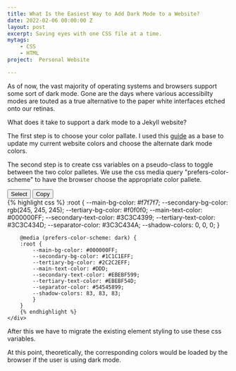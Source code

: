 ```yaml
---
title: What Is the Easiest Way to Add Dark Mode to a Website?
date: 2022-02-06 00:00:00 Z
layout: post
excerpt: Saving eyes with one CSS file at a time.
mytags: 
    - CSS
    - HTML 
project:  Personal Website

---
```


As of now, the vast majority of operating systems and browsers support some sort of dark mode.  Gone are the days where various accessibilty modes are touted as a true alternative to the paper white interfaces etched onto our retinas. 

<!-- This peace was easily broken with various web pages offering only a blindingly white interface with limited remedies available barring hacky user styles.  -->

What does it take to support a dark mode to a Jekyll website? 

The first step is to choose your color pallate. I used this [guide](https://sarunw.com/posts/dark-color-cheat-sheet/) as a base to update my current website colors and choose the alternate dark mode colors.

The second step is to create css variables on a pseudo-class to toggle between the two color palletes.
We use the css media query "prefers-color-scheme" to have the browser choose the appropriate color pallete.

<div class="grid-container">
    <div class="grid-item actions">
        <button  class="clickable button" onclick="select(this)">Select</button> 
        <button  class="clickable button" onclick="copy(this)"><i class="fa fa-clipboard" aria-hidden="true"></i> Copy</button>
    </div>
    <div class="grid-item codesnippet">
        {% highlight css %}
        :root {
            --main-bg-color: #f7f7f7;
            --secondary-bg-color: rgb(245, 245, 245);
            --tertiary-bg-color: #f0f0f0;
            --main-text-color: #000000FF;
            --secondary-text-color: #3C3C4399;
            --tertiary-text-color: #3C3C434D;
            --separator-color: #3C3C434A;
            --shadow-colors: 0, 0, 0;
        }

        @media (prefers-color-scheme: dark) {
        :root {
            --main-bg-color: #000000FF;
            --secondary-bg-color: #1C1C1EFF;
            --tertiary-bg-color: #2C2C2EFF;
            --main-text-color: #DDD;
            --secondary-text-color: #EBEBF599;
            --tertiary-text-color: #EBEBF54D;
            --separator-color: #54545899;
            --shadow-colors: 83, 83, 83;
            }
        }
        {% endhighlight %}
    </div>
</div>

After this we have to migrate the existing element styling to use these css variables. 

At this point, theoretically, the corresponding colors would be loaded by the browser if the user is using dark mode. 